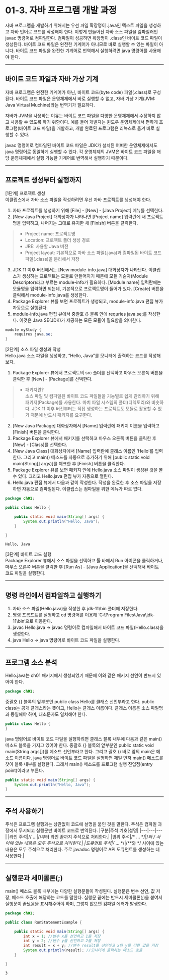 # 01-3. 자바 프로그램 개발 과정
자바 프로그램을 개발하기 위해서는 우선 파일 확장명이 .java인 텍스트 파일을 생성하고 자바 언어로 코드를 작성해야 한다. 이렇게 만들어진 자바 소스 파일을 컴파일러인 javac 명령어로 컴파일한다. 컴파일이 성공하면 확장명이 .class인 바이트 코드 파일이 생성된다. 바이트 코드 파일은 완전한 기계어가 아니므로 바로 실행할 수 있는 파일이 아니다. 바이트 코드 파일을 완전한 기계어로 번역해서 실행하려면 java 명령어를 사용해야 한다.
***
## 바이트 코드 파일과 자바 가상 기계
자바 프로그램은 완전한 기계어가 아닌, 바이트 코드(byte code) 파일(.class)로 구성된다. 바이트 코드 파일은 운영체제에서 바로 실행할 수 없고, 자바 가상 기계(JVM: Java Virtual Muchine)라는 번역기가 필요하다.

자바가 JVM을 사용하는 이유는 바이트 코드 파일을 다양한 운영체제에서 수정하지 않고 사용할 수 있도록 하기 위함이다. 예를 들어 개발자는 윈도우 운영체제에서 편하게 프로그램(바이트 코드 파일)을 개발하고, 개발 완료된 프로그램은 리눅스로 옮겨 바로 실행할 수 있다.

javac 명령어로 컴파일된 바이트 코드 파일은 JDK가 설치된 어떠한 운영체제에서도 java 명령어로 동일하게 실행할 수 있다. 각 운영체제의  JVM은 바이트 코드 파일을 해당 운영체제에서 실행  가능한 기계어로 번역해서 실행하기 때문이다.
***
## 프로젝트 생성부터 실행까지
[1단계] 프로젝트 생성   
이클립스에서 자바 소스 파일을 작성하려면 우선 자바 프로젝트를 생성해야 한다.

1. 자바 프로젝트를 생성하기 위해 [File] - [New] - [Java Project] 메뉴를 선택한다.
2. [New Java Project] 대화상자가 나타나면 [Project name] 입력란에 새 프로젝트명을 입력하고, 나머지는 그대로 유지한 채 [Finish] 버튼을 클릭한다.
> - Project name: 프로젝트명   
> - Location: 프로젝트 폴더 생성 경로   
> - JRE: 사용할 Java 버전   
> - Project layout: 기본적으로 자바 소스 파일(.java)과 컴파일된 바이트 코드 파일(.class)을 분리해서 저장
3. JDK 11 이후 버전에서는 [New module-info.java] 대화상자가 나타난다. 이클립스가 생성하는 프로젝트는 모듈로 만들어지기 때문에 모듈 기술자(Module Descriptor)라고 부르는 module-info가 필요하다. [Module name] 입력란에는 모듈명을 입력하면 되는데, 기본적으로 프로젝트명이 들어가 있다. [Create] 버튼을 클릭해서 module-info.java를 생성한다.
4. Package Explorer 뷰를 보면 프로젝트가 생성되고, module-info.java 편집 뷰가 자동으로 실행된다.
5. module-info.java 편집 뷰에서 중괄호 {} 블록 안에 requries java.se;를 작성한다. 이것은 Java SE(JDK)가 제공하는 모든 모듈이 필요함을 의미한다.
```java
module myStudy {
	requires java.se;
}
```
[2단계] 소스 파일 생성과 작성    
Hello.java 소스 파일을 생성하고, “Hello, Java”를 모니터에 출력하는 코드를 작성해보자.

1. Package Explorer 뷰에서 프로젝트의 src 폴더를 선택하고 마우스 오른쪽 버튼을 클릭한 후 [New] - [Package]를 선택한다.
> - 패키지란?   
> 소스 파일 및 컴파일된 바이트 코드 파일들을 기능별로 쉽게 관리하기 위해 패키지(Package)를 사용한다. 마치 파일 시스템의 폴더(디렉토리)와 비슷하다. JDK 11 이후 버전부터는 직접 생성하는 프로젝트도 모듈로 활용할 수 있기 때문에 반드시 패키지를 요구한다.
2. [New Java Package] 대화상자에서 [Name] 입력란에 패키지 이름을 입력하고 [Finish] 버튼을 클릭한다.
3. Package Explorer 뷰에서 패키지를 선택하고 마우스 오른쪽 버튼을 클릭한 후 [New] - [Class]를 선택한다.
4. [New Java Class] 대화상자에서 [Name] 입력란에 클래스 이름인 ‘Hello’를 입력한다. 그리고 main() 메소드를 자동으로  추가하기 위해 [public static void main(String[] args)]를 체크한 후 [Finish] 버튼을 클릭한다.
5. Package Explorer 뷰를 보면 패키지 안에 Hello.java 소스 파일이 생성된 것을 볼 수 있다. 그리고 Hello.java 편집 뷰가 자동으로 열린다.
6. Hello.java 편집 뷰에서 다음과 같이 작성한다. 작성을 완료한 후 소스 파일을 저장하면 자동으로 컴파일된다. 이클립스는 컴파일을 위한 메뉴가 따로 없다.
```java
package ch01;

public class Hello {

	public static void main(String[] args) {
		System.out.println("Hello, Java");
	}

}
```
```
Hello, Java
```
[3단계] 바이트 코드 실행        
Package Explorer 뷰에서 소스 파일을 선택하고 툴 바에서 Run 아이콘을 클릭하거나, 마우스 오른쪽 버튼을 클릭한 후 [Run As] - [Java Application]을 선택해서 바이트 코드 파일을 실행한다.
***
## 명령 라인에서 컴파일하고 실행하기
1. 자바 소스 파일(Hello.java)을  작성한 후 jdk-11\bin 폴더에 저장한다.
2. 명령 프롬프트를 실행하고 cd 명령어를 이용해 ‘C:\Program Files\Java\jdk-11\bin’으로 이동한다.
3. javac Hello.java → javac 명령어로 컴파일해서 바이트 코드 파일(Hello.class)을 생성한다.
4. java Hello → java 명령어로 바이트 코드 파일을 실행한다.
***
## 프로그램 소스 분석
Hello.java는 ch01 패키지에서 생성되었기 때문에 이와 같은 패키지 선언이 반드시 있어야 한다.
```java
package ch01;
```
중괄호 {} 블록의 앞부분인 public class Hello를 클래스 선언부라고 한다. public class는 공개 클래스라는 뜻이고, Hello는 클래스 이름이다. 클래스 이름은 소스 파일명과 동일해야 하며, 대소문자도 일치해야 한다.
```java
public class Hello {
}
```
java 명령어로 바이트 코드 파일을 실행하려면 클래스 블록 내부에 다음과 같은 main() 메소드 블록을 가지고 있어야 한다. 중괄호 {} 블록의 앞부분인 public static void main(String args[])를 메소드 선언부라고 한다. 그리고 괄호 () 바로 앞의 main은 메소드 이름이다. java 명령어로 바이트 코드 파일을 실행하면 제일 먼저 main() 메소드를 찾아 블록 내부를 실행한다. 그래서 main() 메소드를 프로그램 실행 진입점(entry point)이라고 부른다.
```java
public static void main(String[] args) {
	System.out.println("Hello, Java");
}
```
***
## 주석 사용하기
주석은 프로그램 실행과는 상관없이 코드에 설명을 붙인 것을 말한다. 주석은 컴파일 과정에서 무시되고 실행문만 바이트 코드로 번역된다.
|구분|주석 기호|설명|
|---|---|---|
|라인 주석|// …|//부터 라인 끝까지 주석으로 처리한다.|
|범위 주석|/* … */|/*와 */ 사이에 있는 내용은 모두 주석으로 처리한다.|
|도큐먼트 주석|/** … */|/**와 */ 사이에 있는 내용은 모두 주석으로 처리한다. 주로 javadoc 명령어로 API 도큐먼트를 생성하는 데 사용한다.|
***
## 실행문과 세미콜론(;)
main() 메소드 블록 내부에는 다양한 실행문들이 작성된다. 실행문은 변수 선언, 값 저장, 메소드 호출에 해당하는 코드를 말한다. 실행문 끝에는 반드시 세미콜론(;)을 붙여서 실행문이 끝났음을 표시해주어야 하며, 그렇지 않으면 컴파일 에러가 발생한다.
```java
package ch01;

public class RunStatementExample {

	public static void main(String[] args) {
		int x = 1; //변수 x를 선언하고 1을 저장
		int y = 2; //변수 y를 선언하고 2를 저장
		int result = x + y; //변수 result를 선언하고 x와 y를 더한 값을 저장
		System.out.println(result); //모니터에 출력하는 메소드 호출
	}

}
```
```
3
```

